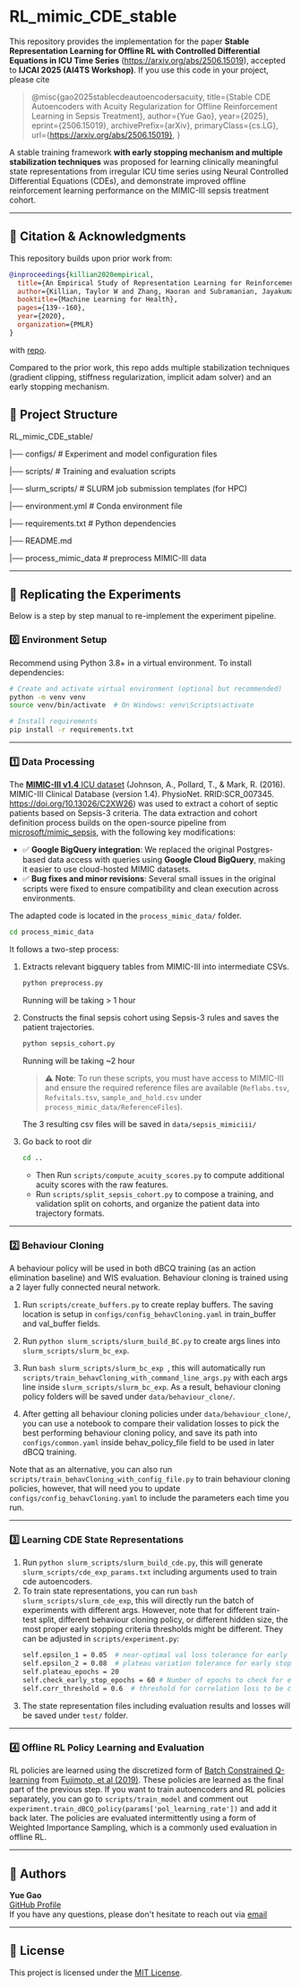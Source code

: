 
# RL_mimic_CDE_stable

This repository provides the implementation for the paper **Stable Representation Learning for Offline RL with Controlled Differential Equations in ICU Time Series** 
(https://arxiv.org/abs/2506.15019), accepted to **IJCAI 2025 (AI4TS Workshop)**.
If you use this code in your project, please cite 
> @misc{gao2025stablecdeautoencodersacuity,
      title={Stable CDE Autoencoders with Acuity Regularization for Offline Reinforcement Learning in Sepsis Treatment}, 
      author={Yue Gao},
      year={2025},
      eprint={2506.15019},
      archivePrefix={arXiv},
      primaryClass={cs.LG},
      url={https://arxiv.org/abs/2506.15019}, 
}

A stable training framework 
**with early stopping mechanism and multiple stabilization techniques** was proposed for learning clinically meaningful state representations from irregular ICU time series using Neural Controlled Differential Equations (CDEs), and demonstrate improved offline reinforcement learning performance on the MIMIC-III sepsis treatment cohort.

---
## 📖 Citation & Acknowledgments

This repository builds upon prior work from:

```bibtex
@inproceedings{killian2020empirical,
  title={An Empirical Study of Representation Learning for Reinforcement Learning in Healthcare},
  author={Killian, Taylor W and Zhang, Haoran and Subramanian, Jayakumar and Fatemi, Mehdi and Ghassemi, Marzyeh},
  booktitle={Machine Learning for Health},
  pages={139--160},
  year={2020},
  organization={PMLR}
}
```
with [repo](https://github.com/MLforHealth/rl_representations/tree/main).

Compared to the prior work, this repo adds multiple stabilization techniques (gradient clipping, stiffness regularization, implicit adam solver) and an early stopping mechanism.

## 🔧 Project Structure

RL_mimic_CDE_stable/

|── configs/ # Experiment and model configuration files

|── scripts/ # Training and evaluation scripts

|── slurm_scripts/ # SLURM job submission templates (for HPC)

|── environment.yml # Conda environment file

|── requirements.txt # Python dependencies

|── README.md

|── process_mimic_data # preprocess MIMIC-III data

---

## 🧪 Replicating the Experiments

Below is a step by step manual to re-implement the experiment pipeline.

### 0️⃣ Environment Setup

Recommend using Python 3.8+ in a virtual environment. To install dependencies:

```bash
# Create and activate virtual environment (optional but recommended)
python -m venv venv
source venv/bin/activate  # On Windows: venv\Scripts\activate

# Install requirements
pip install -r requirements.txt
```

---

### 1️⃣ Data Processing

The [**MIMIC-III v1.4** ICU dataset](https://physionet.org/content/mimiciii/1.4/) (Johnson, A., Pollard, T., & Mark, R. (2016). MIMIC-III Clinical Database (version 1.4). PhysioNet. RRID:SCR_007345. https://doi.org/10.13026/C2XW26) was used to extract a cohort of septic patients based on Sepsis-3 criteria. The data extraction and cohort definition process builds on the open-source pipeline from [microsoft/mimic_sepsis](https://github.com/microsoft/mimic_sepsis/tree/main), with the following key modifications:

- ✅ **Google BigQuery integration**: We replaced the original Postgres-based data access with queries using **Google Cloud BigQuery**, making it easier to use cloud-hosted MIMIC datasets.
- ✅ **Bug fixes and minor revisions**: Several small issues in the original scripts were fixed to ensure compatibility and clean execution across environments.

The adapted code is located in the `process_mimic_data/` folder. 
```bash
cd process_mimic_data
```

It follows a two-step process:

1. Extracts relevant bigquery tables from MIMIC-III into intermediate CSVs.
    ```bash
    python preprocess.py
    ```
    Running will be taking > 1 hour
2. Constructs the final sepsis cohort using Sepsis-3 rules and saves the patient trajectories.
    ```bash
    python sepsis_cohort.py
    ```
    Running will be taking ~2 hour

    > ⚠️ **Note**: To run these scripts, you must have access to MIMIC-III and ensure the required reference files are available (`Reflabs.tsv`, `Refvitals.tsv`, `sample_and_hold.csv` under `process_mimic_data/ReferenceFiles`).

    The 3 resulting csv files will be saved in `data/sepsis_mimiciii/` 
3. Go back to root dir
    ```bash
    cd ..
    ```
    - Then Run ```scripts/compute_acuity_scores.py``` to compute additional acuity scores with the raw features.
    - Run ```scripts/split_sepsis_cohort.py``` to compose a training, and validation split on cohorts, and organize the patient data into trajectory formats.

---

### 2️⃣ Behaviour Cloning 
A behaviour policy will be used in both dBCQ training (as an action elimination baseline) and WIS evaluation. Behaviour cloning is trained using a 2 layer fully connected neural network.

1. Run ```scripts/create_buffers.py``` to create replay buffers. The saving location is setup in ```configs/config_behavCloning.yaml``` in train_buffer and val_buffer fields.

2. Run ```python slurm_scripts/slurm_build_BC.py``` to create args lines into ```slurm_scripts/slurm_bc_exp```.
3. Run ```bash slurm_scripts/slurm_bc_exp ```, this will automatically run ```scripts/train_behavCloning_with_command_line_args.py``` with each args line inside ```slurm_scripts/slurm_bc_exp```. As a result, behaviour cloning policy folders will be saved under ```data/behaviour_clone/```.
4. After getting all behaviour cloning policies under ```data/behaviour_clone/```, you can use a notebook to compare their validation losses to pick the best performing behaviour cloning policy, and save its path into ```configs/common.yaml``` inside behav_policy_file field to be used in later dBCQ training.

Note that as an alternative, you can also run ```scripts/train_behavCloning_with_config_file.py``` to train behaviour cloning policies, however, that will need you to update ```configs/config_behavCloning.yaml``` to include the parameters each time you run.

---

### 3️⃣ Learning CDE State Representations
1. Run ```python slurm_scripts/slurm_build_cde.py```, this will generate ```slurm_scripts/cde_exp_params.txt``` including arguments used to train cde autoencoders.
2. To train state representations, you can run ```bash slurm_scripts/slurm_cde_exp```, this will directly run the batch of experiments with different args. However, note that for different train-test split, different behaviour cloning policy, or different hidden size, the most proper early stopping criteria thresholds might be different. They can be adjusted in ```scripts/experiment.py```:
    ```bash
    self.epsilon_1 = 0.05  # near-optimal val loss tolerance for early stopping criteria
    self.epsilon_2 = 0.08  # plateau variation tolerance for early stopping criteria
    self.plateau_epochs = 20
    self.check_early_stop_epochs = 60 # Number of epochs to check for early stopping criteria
    self.corr_threshold = 0.6  # threshold for correlation loss to be considered significant    
    ```
3. The state representation files including evaluation results and losses will be saved under ```test/``` folder.
---
### 4️⃣ Offline RL Policy Learning and Evaluation
RL policies are learned using the discretized form of [Batch Constrained Q-learning](https://github.com/sfujim/BCQ) from [Fujimoto, et al (2019)](https://arxiv.org/abs/1910.01708). These policies are learned as the final part of the previous step. 
If you want to train autoencoders and RL policies separately, you can go to `scripts/train_model` and comment out `experiment.train_dBCQ_policy(params['pol_learning_rate'])` and add it back later.
The policies are evaluated intermittently using a form of Weighted Importance Sampling, which is a commonly used evaluation in offline RL. 

---
## 👤 Authors

**Yue Gao**  
[GitHub Profile](https://github.com/GAOYUEtianc)  
If you have any questions, please don't hesitate to reach out via [email](mailto:gao12@ualberta.ca)

---

## 📄 License

This project is licensed under the [MIT License]((https://opensource.org/licenses/MIT)).
